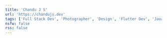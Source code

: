 ```yaml
---
title: 'Chandu J S'
url: 'https://chandujs.dev'
tags: ['Full Stack Dev', 'Photographer', 'Design', 'Flutter Dev', 'JavaScript']
nsfw: false
rss: false
---
```

